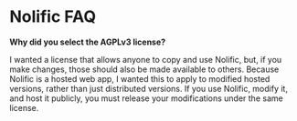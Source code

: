# Nolific FAQ

**Why did you select the AGPLv3 license?**

I wanted a license that allows anyone to copy and use Nolific, but, if you make changes, those should also be made available to others. Because Nolific is a hosted web app, I wanted this to apply to modified hosted versions, rather than just distributed versions. If you use Nolific, modify it, and host it publicly, you must release your modifications under the same license.
